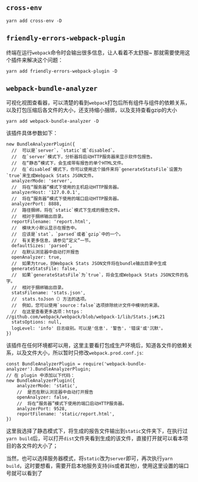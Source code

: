 ## `cross-env`

```
yarn add cross-env -D
```

## `friendly-errors-webpack-plugin`

终端在运行`webpack`命令时会输出很多信息，让人看着不太舒服~ 那就需要使用这个插件来解决这个问题：

```
yarn add friendly-errors-webpack-plugin -D
```

## `webpack-bundle-analyzer`

可视化视图查看器，可以清楚的看到`webpack`打包后所有组件与组件的依赖关系，以及打包压缩后各文件的大小，还支持缩小捆绑，以及支持查看gzip的大小

```
yarn add webpack-bundle-analyzer -D
```
该插件具体参数如下：

```
new BundleAnalyzerPlugin({
  //  可以是`server`，`static`或`disabled`。
  //  在`server`模式下，分析器将启动HTTP服务器来显示软件包报告。
  //  在“静态”模式下，会生成带有报告的单个HTML文件。
  //  在`disabled`模式下，你可以使用这个插件来将`generateStatsFile`设置为`true`来生成Webpack Stats JSON文件。
  analyzerMode: 'server',
  //  将在“服务器”模式下使用的主机启动HTTP服务器。
  analyzerHost: '127.0.0.1',
  //  将在“服务器”模式下使用的端口启动HTTP服务器。
  analyzerPort: 8888, 
  //  路径捆绑，将在`static`模式下生成的报告文件。
  //  相对于捆绑输出目录。
  reportFilename: 'report.html',
  //  模块大小默认显示在报告中。
  //  应该是`stat`，`parsed`或者`gzip`中的一个。
  //  有关更多信息，请参见“定义”一节。
  defaultSizes: 'parsed',
  //  在默认浏览器中自动打开报告
  openAnalyzer: true,
  //  如果为true，则Webpack Stats JSON文件将在bundle输出目录中生成
  generateStatsFile: false, 
  //  如果`generateStatsFile`为`true`，将会生成Webpack Stats JSON文件的名字。
  //  相对于捆绑输出目录。
  statsFilename: 'stats.json',
  //  stats.toJson（）方法的选项。
  //  例如，您可以使用`source：false`选项排除统计文件中模块的来源。
  //  在这里查看更多选项：https：  //github.com/webpack/webpack/blob/webpack-1/lib/Stats.js#L21
  statsOptions: null,
  logLevel: 'info' 日志级别。可以是'信息'，'警告'，'错误'或'沉默'。
})
```

该插件在任何环境都可以用，这里主要看打包成生产环境后，知道各文件的依赖关系，以及文件大小，所以暂时只修改`webpack.prod.conf.js`:

```
const BundleAnalyzerPlugin = require('webpack-bundle-analyzer').BundleAnalyzerPlugin;
// 在 plugin 中添加以下代码：
new BundleAnalyzerPlugin({
    analyzerMode: 'static',
    //  是否在默认浏览器中自动打开报告
    openAnalyzer: false,
    //  将在“服务器”模式下使用的端口启动HTTP服务器。
    analyzerPort: 9528, 
    reportFilename: 'static/report.html',
})
```

这里我选择了静态模式下，将生成的报告文件输出到`static`文件夹下，在执行过`yarn build`后，可以打开`dist`文件夹看到生成的该文件，直接打开就可以看本项目的各文件的大小了；

当然，也可以选择服务器模式，将`static`改为`server`即可，再次执行`yarn build`，这时要想看，需要开启本地服务支持(iis或者其他)，使用这里设置的端口号就可以看到了

